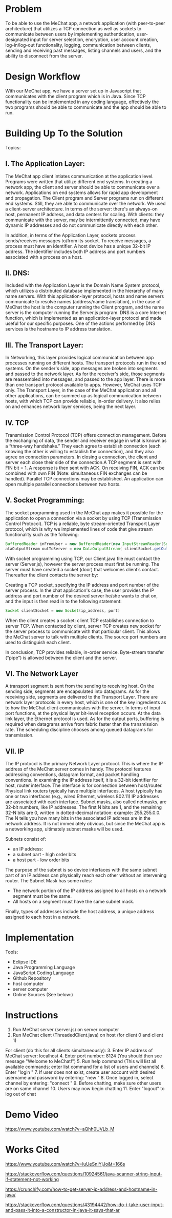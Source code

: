 # Problem

To be able to use the MeChat app, a network application (with peer-to-peer architecture) that utilizes a TCP connection as well as 
sockets to communicate between users by implementing authentication, user-designated input for server selection, encryption, user 
account creation, log-in/log-out functionality, logging, communication between clients, sending and receiving past messages, listing
channels and users, and the ability to disconnect from the server.

# Design Workflow

With our MeChat app, we have a server set up in Javascript that communicates with the client program which is in Java. Since TCP functionality can be implemented in any coding language, effectively the two programs should be able to communicate and the app should be able to run.

# Building Up To the Solution

Topics:

## I. The Application Layer:
  
The MeChat app client intiates communication at the application level. Programs were written that utilize different end systems. In creating a network app, the client and server should be able to communicate over a network. Applications on end systems allows for rapid app development and propagation. The Client program and Server programs run on different end systems. Still, they are able to communicate over the network. We used a client-server architecture. In terms of the server: there's an always-on host, permanent IP address, and data centers for scaling. With clients: they communicate with the server, may be intermittently connected, may have dynamic IP addresses and do not communicate directly with each other.

In addition, in terms of the Application Layer, sockets process sends/receives messages to/from its socket. To receive messages, a process  must have an identifier. A host device has a unique 32-bit IP address. The identifier includes both IP address and port numbers associated with a process on a host.

## II. DNS:

Included with the Application Layer is the Domain Name System protocol, which utilizes a distributed database implemented in the hierarchy of many name servers. With this application-layer protocol, hosts and name servers communicate to resolve names (address/name translation), in the case of MeChat the host is the computer running the Client program, and the name server is the computer running the Server.js program. DNS is a core Internet function, which is implemented as an application-layer protocol and made useful for our specific purposes. One of the actions performed by DNS services is the hostname to IP address translation.

## III. The Transport Layer:

In Networking, this layer provides logical communication between app processes running on different hosts. The transport protocols run in the end systems. On the sender's side, app messages are broken into segments and passed to the network layer. As for the receiver's side, those segments are reassembled into messages, and passed to the app layer. There is more than one transport protocol available to apps. However, MeChat uses TCP only. The Transport Layer, in the case of the MeChat application and all other applications, can be summed up as logical communication between hosts, with which TCP can provide reliable, in-order delivery. It also relies on and enhances network layer services, being the next layer.

## IV. TCP
  
Transmission Control Protocol (TCP) offers connection management. Before the exchanging of data, the sender and receiver engage in what is known as a “three-way handshake.” They each agree to establish connection (each knowing the other is willing to establish the connection), and they also agree on connection parameters. In closing a connection, the client and server each close their side of the connection.A TCP segment is sent with FIN bit = 1. A response is then sent with ACK. On receiving FIN, ACK can be combined with own FIN (Note: simultaneous FIN exchanges can be handled). Parallel TCP connections may be established. An application can open multiple parallel connections between two hosts.
  
## V. Socket Programming:
    
The socket programming used in the MeChat app makes it possible for the application to open a connection via a socket by using TCP (Transmission Control Protocol). TCP is a reliable, byte stream-oriented Transport Layer protocol, which is why we implemented lines of code that give stream functionality such as the following:

```java    
BufferedReader inFromUser = new BufferedReader(new InputStreamReader(System.in)); 
ataOutputStream outToServer = new DataOutputStream( clientSocket.getOutputStream()); 
```
With socket programming using TCP, our Client.java file must contact the server (Server.js), however the server process must first be running. The server must have created a socket (door) that welcomes client’s contact. Thereafter the client contacts the server by:

Creating a TCP socket, specifying the IP address and port number of the server process. In the chat application's case, the user provides the IP address and port number of the desired server he/she wants to chat on, and the input is then read in to the following statement:

```java
Socket clientSocket = new Socket(ip_address, port)
```  

When the client creates a socket: client TCP establishes connection to server TCP. When contacted by client, server TCP creates new socket for the server process to communicate with that particular client. This allows the MeChat server to talk with multiple clients. The source port numbers are used to distinguish each client.

In conclusion, TCP provides reliable, in-order service. Byte-stream transfer (“pipe”) is allowed between the client and the server.
  
## VI. The Network Layer
  
A transport segment is sent from the sending to receiving host. On the sending side, segments are encapsulated into datagrams. As for the receiving side, segments are delivered to the Transport Layer. There are network layer protocols in every host, which is one of the key ingredients as to how the MeChat client communicates with the server. In terms of input port functions, at the physical layer bit-level reception occurs. At the data link layer, the Ethernet protocol is used. As for the output ports, buffering is required when datagrams arrive from fabric faster than the transmission rate. The scheduling discipline chooses among queued datagrams for transmission.
  
## VII. IP
  
The IP protocol is the primary Network Layer protocol. This is where the IP address of the MeChat server comes in handy. The protocol features addressing conventions, datagram format, and packet handling conventions. In examining the IP address itself, it is a 32-bit identifier for host, router interface. The interface is for connection between host/router. Physical link routers typically have multiple interfaces. A host typically has one or two interfaces (e.g., wired Ethernet, wireless 802.11) IP addresses are associated with each interface. Subnet masks, also called netmasks, are 32-bit numbers, like IP addresses. The first N bits are 1, and the remaining 32-N bits are 0, written in dotted-decimal notation: example: 255.255.0.0. The N tells you how many bits in the associated IP address are in the network address. It is not immediately obvious, but since the MeChat app is a networking app, ultimately subnet masks will be used.
 
Subnets consist of:
 - an IP address: 
 - a subnet part - high order bits
 - a host part - low order bits 

The purpose of the subnet is so device interfaces with the same subnet part of an IP address can physically reach each other without an intervening router. The Subnet Mask has some rules: 
 - The network portion of the IP address assigned to all hosts on a network segment must be the same.
 - All hosts on a segment must have the same subnet mask.

Finally, types of addresses include the host address, a unique address assigned to each host in a network.

# Implementation
  
Tools:
- Eclipse IDE
- Java Programming Language
- JavaScript Coding Language
- Github Repository
- host computer
- server computer
- Online Sources (See below:)
    
# Instructions
  
1. Run MeChat server (server.js) on server computer
2. Run MeChat client (ThreadedClient.java) on host (for client 0 and client 1)
    
For client (do this for all clients simultaneously):
3. Enter IP address of MeChat server: localhost
4. Enter port number: 8124 (You should then see message "Welcome to MeChat!")
5. Run help command (This will list all available commands; enter list command for a list of users and channels)
6. Enter "login <username> <password>"
7. If user does not exist, create user account with desired username and password by entering: "new <username> <password>"
8. Once logged in, select channel by entering: "connect <channel name>" 
9. Before chatting, make sure other users are on same channel
10. Users may now begin chatting
11. Enter "logout" to log out of chat
  
# Demo Video
  
  https://www.youtube.com/watch?v=aQhh0UVLb_M
 
# Works Cited

https://www.youtube.com/watch?v=luUeSnIYjJo&t=166s

https://stackoverflow.com/questions/10924561/java-scanner-string-input-if-statement-not-working

https://crunchify.com/how-to-get-server-ip-address-and-hostname-in-java/

https://stackoverflow.com/questions/43194442/how-do-i-take-user-input-and-pass-it-into-a-constructor-in-java-it-says-that-ar
